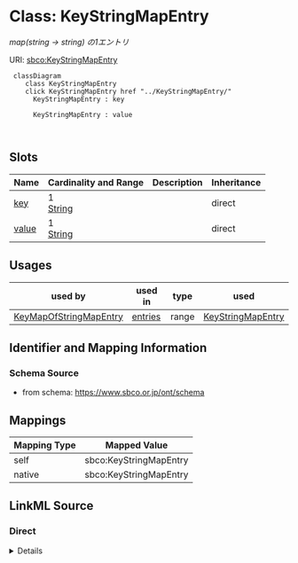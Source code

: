 

# Class: KeyStringMapEntry 


_map(string -> string) の1エントリ_





URI: [sbco:KeyStringMapEntry](https://www.sbco.or.jp/ont/KeyStringMapEntry)





```mermaid
 classDiagram
    class KeyStringMapEntry
    click KeyStringMapEntry href "../KeyStringMapEntry/"
      KeyStringMapEntry : key
        
      KeyStringMapEntry : value
        
      
```




<!-- no inheritance hierarchy -->


## Slots

| Name | Cardinality and Range | Description | Inheritance |
| ---  | --- | --- | --- |
| [key](key.md) | 1 <br/> [String](String.md) |  | direct |
| [value](value.md) | 1 <br/> [String](String.md) |  | direct |





## Usages

| used by | used in | type | used |
| ---  | --- | --- | --- |
| [KeyMapOfStringMapEntry](KeyMapOfStringMapEntry.md) | [entries](entries.md) | range | [KeyStringMapEntry](KeyStringMapEntry.md) |







## Identifier and Mapping Information






### Schema Source


* from schema: https://www.sbco.or.jp/ont/schema




## Mappings

| Mapping Type | Mapped Value |
| ---  | ---  |
| self | sbco:KeyStringMapEntry |
| native | sbco:KeyStringMapEntry |






## LinkML Source

<!-- TODO: investigate https://stackoverflow.com/questions/37606292/how-to-create-tabbed-code-blocks-in-mkdocs-or-sphinx -->

### Direct

<details>
```yaml
name: KeyStringMapEntry
description: map(string -> string) の1エントリ
from_schema: https://www.sbco.or.jp/ont/schema
slots:
- key
- value
slot_usage:
  key:
    name: key
    required: true
  value:
    name: value
    required: true

```
</details>

### Induced

<details>
```yaml
name: KeyStringMapEntry
description: map(string -> string) の1エントリ
from_schema: https://www.sbco.or.jp/ont/schema
slot_usage:
  key:
    name: key
    required: true
  value:
    name: value
    required: true
attributes:
  key:
    name: key
    from_schema: https://www.sbco.or.jp/ont/schema
    rank: 1000
    identifier: true
    alias: key
    owner: KeyStringMapEntry
    domain_of:
    - KeyStringMapEntry
    - KeyBoolMapEntry
    - KeyMapOfStringMapEntry
    range: string
    required: true
  value:
    name: value
    from_schema: https://www.sbco.or.jp/ont/schema
    rank: 1000
    alias: value
    owner: KeyStringMapEntry
    domain_of:
    - KeyStringMapEntry
    range: string
    required: true

```
</details>